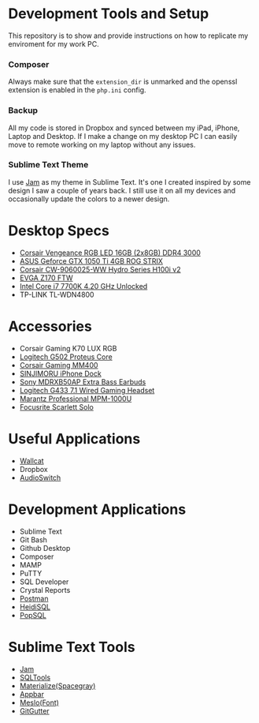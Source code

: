 # Development Tools and Setup
This repository is to show and provide instructions on how to replicate my enviroment for my work PC.

### Composer
Always make sure that the ``extension_dir`` is unmarked and the openssl extension is enabled in the ``php.ini`` config.



### Backup
All my code is stored in Dropbox and synced between my iPad, iPhone, Laptop and Desktop. If I make a change on my desktop PC I can easily move to remote working on my laptop without any issues.

### Sublime Text Theme
I use [Jam](https://github.com/joeygallegos/Jam) as my theme in Sublime Text. It's one I created inspired by some design I saw a couple of years back. I still use it on all my devices and occasionally update the colors to a newer design.

# Desktop Specs
* [Corsair Vengeance RGB LED 16GB (2x8GB) DDR4 3000](http://a.co/0P0bpPD)
* [ASUS Geforce GTX 1050 Ti 4GB ROG STRIX](http://a.co/hbEWfcS)
* [Corsair CW-9060025-WW Hydro Series H100i v2](http://a.co/bYkMzBy)
* [EVGA Z170 FTW](http://a.co/cvEDMvy)
* [Intel Core i7 7700K 4.20 GHz Unlocked](http://a.co/eCuHqY5)
* TP-LINK TL-WDN4800

# Accessories
* Corsair Gaming K70 LUX RGB
* [Logitech G502 Proteus Core](http://a.co/de3nhKv)
* [Corsair Gaming MM400](http://a.co/cE8WvFS)
* [SINJIMORU iPhone Dock](http://a.co/2tKGiyW)
* [Sony MDRXB50AP Extra Bass Earbuds](http://a.co/3FyBACN)
* [Logitech G433 7.1 Wired Gaming Headset](http://a.co/781EA7I)
* [Marantz Professional MPM-1000U](http://a.co/jdhlal3)
* [Focusrite Scarlett Solo](http://a.co/1pEmPvE)

# Useful Applications
* [Wallcat](https://github.com/PaitoAnderson/WallcatWindows)
* Dropbox
* [AudioSwitch](https://github.com/sirWest/AudioSwitch)

# Development Applications
* Sublime Text
* Git Bash
* Github Desktop
* Composer
* MAMP
* PuTTY
* SQL Developer
* Crystal Reports
* [Postman](https://www.getpostman.com/apps)
* [HeidiSQL](https://www.heidisql.com/)
* [PopSQL](https://popsql.io/)

# Sublime Text Tools
- [Jam](https://github.com/joeygallegos/Jam)
- [SQLTools](http://code.mteixeira.me/SQLTools/)
- [Materialize(Spacegray)](https://github.com/saadq/Materialize)
- [Appbar](https://github.com/saadq/Materialize-Appbar)
- [Meslo(Font)](https://github.com/andreberg/Meslo-Font)
- [GitGutter](https://github.com/jisaacks/GitGutter)
